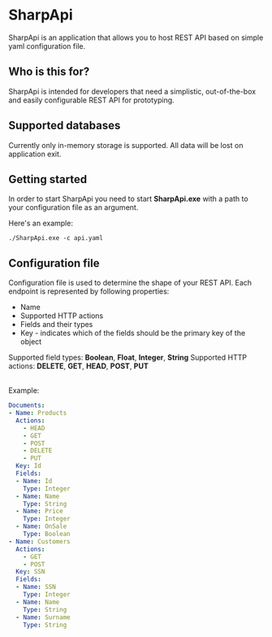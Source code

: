 # SharpApi

SharpApi is an application that allows you to host REST API based on simple yaml configuration file.

## Who is this for?

SharpApi is intended for developers that need a simplistic, out-of-the-box and easily configurable REST API for prototyping.

## Supported databases

Currently only in-memory storage is supported. All data will be lost on application exit.

## Getting started

In order to start SharpApi you need to start **SharpApi.exe** with a path to your configuration file as an argument.

Here's an example:

```console
./SharpApi.exe -c api.yaml
```

## Configuration file

Configuration file is used to determine the shape of your REST API.
Each endpoint is represented by following properties:

- Name
- Supported HTTP actions
- Fields and their types
- Key - indicates which of the fields should be the primary key of the object

Supported field types: **Boolean**, **Float**, **Integer**, **String**
Supported HTTP actions: **DELETE**, **GET**, **HEAD**, **POST**, **PUT**

</br>
Example:

```yaml
Documents:
- Name: Products
  Actions:
    - HEAD
    - GET
    - POST
    - DELETE
    - PUT
  Key: Id
  Fields:
  - Name: Id
    Type: Integer
  - Name: Name
    Type: String
  - Name: Price
    Type: Integer
  - Name: OnSale
    Type: Boolean
- Name: Customers
  Actions:
    - GET
    - POST
  Key: SSN
  Fields:
  - Name: SSN
    Type: Integer
  - Name: Name
    Type: String
  - Name: Surname
    Type: String
  ```